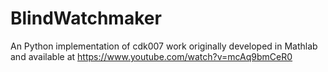 # BlindWatchmaker
An Python implementation of cdk007 work originally developed in Mathlab and available at https://www.youtube.com/watch?v=mcAq9bmCeR0 
